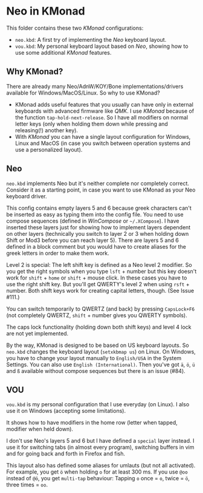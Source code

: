 # Neo in KMonad

This folder contains these two *KMonad* configurations:

- `neo.kbd`: A first try of implementing the *Neo* keyboard layout.
- `vou.kbd`: My personal keyboard layout based on *Neo*, showing how to use some additional *KMonad* features.

## Why KMonad?

There are already many Neo/AdnW/KOY/Bone implementations/drivers available for Windows/MacOS/Linux. So why to use KMonad?

- KMonad adds useful features that you usually can have only in external keyboards with advanced firmware like *QMK*. I use *KMonad* because of the function `tap-hold-next-release`. So I have all modifiers on normal letter keys (only when holding them down while pressing and releasing(!) another key).
- With *KMonad* you can have a single layout configuration for Windows, Linux and MacOS (in case you switch between operation systems and use a personalized layout).


## Neo

`neo.kbd` implements Neo but it's neither complete nor completely correct. Consider it as a starting point, in case you want to use KMonad as your Neo keyboard driver.

This config contains empty layers 5 and 6 because greek characters can't be inserted as easy as typing them into the config file. You need to use compose sequences (defined in *WinCompose* or `~/.XCompose`). I have inserted these layers just for showing how to implement layers dependent on other layers (technically you switch to layer 2 or 3 when holding down Shift or Mod3 before you can reach layer 5). There are layers 5 and 6 defined in a block comment but you would have to create aliases for the greek letters in order to make them work.

Level 2 is special: The left shift key is defined as a Neo level 2 modifier. So you get the right symbols when you type `lsft` + number but this key doesn't work for `shift` + `home` or `shift` + mouse click. In these cases you have to use the right shift key. But you'll get QWERTY's level 2 when using `rsft` + number. Both shift keys work for creating capital letters, though. (See Issue #111.)

You can switch temporarily to QWERTZ (and back) by pressing `CapsLock+F6` (not completely QWERTZ, `shift` + number gives you QWERTY symbols).

The caps lock functionality (holding down both shift keys) and level 4 lock are not yet implemented.

By the way, KMonad is designed to be based on US keyboard layouts. So `neo.kbd` changes the keyboard layout (`setxkbmap us`) on Linux. On Windows, you have to change your layout manually to `English/USA` in the System Settings. You can also use `English (International)`. Then you've got `ä`, `ö`, `ü` and `ß` available without compose sequences but there is an issue (#84).


## VOU

`vou.kbd` is my personal configuration that I use everyday (on Linux). I also use it on Windows (accepting some limitations).

It shows how to have modifiers in the home row (letter when tapped, modifier when held down).

I don't use Neo's layers 5 and 6 but I have defined a `special` layer instead. I use it for switching tabs (in almost every program), switching buffers in vim and for going back and forth in Firefox and fish.

This layout also has defined some aliases for umlauts (but not all activated). For example, you get `ö` when holding `o` for at least 300 ms. If you use `@oo` instead of `@ö`, you get `multi-tap` behaviour: Tapping `o` once = `o`, twice = `ö`, three times = `oo`.
